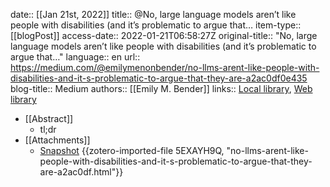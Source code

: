 date:: [[Jan 21st, 2022]]
title:: @No, large language models aren’t like people with disabilities (and it’s problematic to argue that…
item-type:: [[blogPost]]
access-date:: 2022-01-21T06:58:27Z
original-title:: "No, large language models aren’t like people with disabilities (and it’s problematic to argue that…"
language:: en
url:: https://medium.com/@emilymenonbender/no-llms-arent-like-people-with-disabilities-and-it-s-problematic-to-argue-that-they-are-a2ac0df0e435
blog-title:: Medium
authors:: [[Emily M. Bender]]
links:: [Local library](zotero://select/groups/2386895/items/TAIVBCLV), [Web library](https://www.zotero.org/groups/2386895/items/TAIVBCLV)

- [[Abstract]]
	- tl;dr
- [[Attachments]]
	- [Snapshot](https://medium.com/@emilymenonbender/no-llms-arent-like-people-with-disabilities-and-it-s-problematic-to-argue-that-they-are-a2ac0df0e435) {{zotero-imported-file 5EXAYH9Q, "no-llms-arent-like-people-with-disabilities-and-it-s-problematic-to-argue-that-they-are-a2ac0df.html"}}